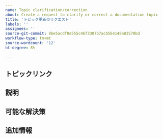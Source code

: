 ```yaml
---
name: Topic clarification/correction
about: Create a request to clarify or correct a documentation topic
title: 'トピック更新のリクエスト'
labels: ''
assignees: ''
source-git-commit: 8be5acdf0e555c46f3307b7acb564148a83570bd
workflow-type: tm+mt
source-wordcount: '12'
ht-degree: 8%

---
```



## トピックリンク

<!-- (REQUIRED) A link to the topic that needs clarification or correction -->

## 説明

<!-- (REQUIRED) What needs clarification or correction in this topic? -->

## 可能な解決策

<!-- (OPTIONAL) What would a solution for this issue look like? -->

## 追加情報

<!-- (OPTIONAL) What other information can you provide about this issue? -->

<!--
Thank you for taking the time to report this issue!
GitHub Issues in this repo should relate to the applicable codebase.

Before submitting this issue, make sure you are complying with our Code of Conduct:
https://github.com/AdobeDocs/commerce-operations.en/blob/main/code-of-conduct.md

Issues that do not comply with our Code of Conduct or do not contain enough information may be closed at the maintainers' discretion.

Feel free to remove this section before creating this issue.
-->
